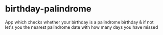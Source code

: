 # birthday-palindrome
App which checks whether your birthday is a palindrome birthday &amp; if not let's you the nearest palindrome date with how many days you have missed
